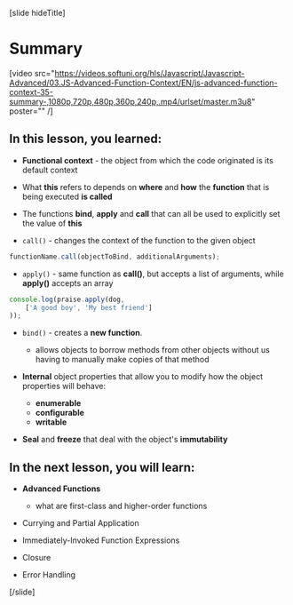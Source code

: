 [slide hideTitle]

# Summary

[video src="https://videos.softuni.org/hls/Javascript/Javascript-Advanced/03.JS-Advanced-Function-Context/EN/js-advanced-function-context-35-summary-,1080p,720p,480p,360p,240p,.mp4/urlset/master.m3u8" poster="" /]

## In this lesson, you learned:

- **Functional context** - the object from which the code originated is its default context

- What **this** refers to depends on **where** and **how** the **function** that is being executed **is called**

- The functions **bind**, **apply** and **call** that can all be used to explicitly set the value of **this**

- ``call()`` - changes the context of the function to the given object

```js
functionName.call(objectToBind, additionalArguments);
```

- ``apply()`` - same function as **call()**, but accepts a list of arguments, while **apply()** accepts an array

```js
console.log(praise.apply(dog,
    ['A good boy', 'My best friend']
));
```

- ``bind()`` - creates a **new function**.
    * allows objects to borrow methods from other objects without us having to manually make copies of that method

- **Internal** object properties that allow you to modify how the object properties will behave: 
    - **enumerable**
    - **configurable**
    - **writable**

- **Seal** and **freeze** that deal with the object's **immutability**


## In the next lesson, you will learn:

- **Advanced Functions**
    * what are first-class and higher-order functions

- Currying and Partial Application

- Immediately-Invoked Function Expressions

- Closure

- Error Handling

[/slide]
